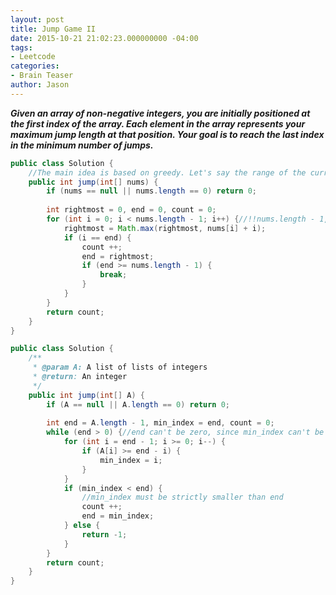 ```yaml
---
layout: post
title: Jump Game II
date: 2015-10-21 21:02:23.000000000 -04:00
tags:
- Leetcode
categories:
- Brain Teaser
author: Jason
---
```

<p><strong><em>Given an array of non-negative integers, you are initially positioned at the first index of the array. Each element in the array represents your maximum jump length at that position. Your goal is to reach the last index in the minimum number of jumps.</em></strong></p>


``` java
public class Solution {
    //The main idea is based on greedy. Let's say the range of the current jump is [curBegin, curEnd], curFarthest is the farthest point that all points in [curBegin, curEnd] can reach. Once the current point exceeds curEnd, then trigger another jump, and set the new curEnd with curFarthest, then keep the above steps, as the following:
    public int jump(int[] nums) {
        if (nums == null || nums.length == 0) return 0;
        
        int rightmost = 0, end = 0, count = 0;
        for (int i = 0; i < nums.length - 1; i++) {//!!nums.length - 1, when we are at the last index, we are finished. We don't need to consider the value at last index
            rightmost = Math.max(rightmost, nums[i] + i);
            if (i == end) {
                count ++;
                end = rightmost;
                if (end >= nums.length - 1) {
                    break;
                }
            }
        }
        return count;
    }
}
```
``` java
public class Solution {
    /**
     * @param A: A list of lists of integers
     * @return: An integer
     */
    public int jump(int[] A) {
        if (A == null || A.length == 0) return 0;
        
        int end = A.length - 1, min_index = end, count = 0;
        while (end > 0) {//end can't be zero, since min_index can't be negative
            for (int i = end - 1; i >= 0; i--) {
                if (A[i] >= end - i) {
                    min_index = i;
                }
            }
            if (min_index < end) {
                //min_index must be strictly smaller than end
                count ++;
                end = min_index;
            } else {
                return -1;
            }
        }
        return count;
    }
}
```

